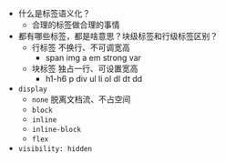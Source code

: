 - 什么是标签语义化？
  + 合理的标签做合理的事情
- 都有哪些标签，都是啥意思？块级标签和行级标签区别？
  + 行标签 不换行、不可调宽高
    * span img a em strong var
  + 块标签 独占一行、可设置宽高
    * h1-h6 p div ul li ol dl dt dd
- `display`
  + `none` 脱离文档流、不占空间
  + `block`
  + `inline`
  + `inline-block`
  + `flex`
- `visibility: hidden`


